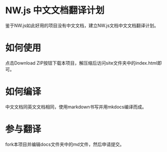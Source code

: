 # NW.js 中文文档翻译计划
鉴于NW.js如此好用的项目没有中文文档，建立NW.js文档中文文档翻译计划。

# 如何使用
点击Download ZIP按钮下载本项目，解压缩后访问site文件夹中的index.html即可。

# 如何编译
中文文档同英文文档相同，使用markdown书写并用mkdocs编译而成。

# 参与翻译
fork本项目并编辑docs文件夹中的md文件，然后申请提交。